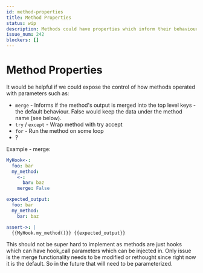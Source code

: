 ```yaml
---
id: method-properties
title: Method Properties
status: wip
description: Methods could have properties which inform their behaviour
issue_num: 242
blockers: []
---
```

[//]: # (--start-header--DO NOT MODIFY)

[//]: # (--end-header--start-body--MODIFY)

# Method Properties

It would be helpful if we could expose the control of how methods operated with parameters such as:

- `merge` - Informs if the method's output is merged into the top level keys - the default behaviour. False would keep the data under the method name (see below).
- `try` / `except` - Wrap method with try accept
- `for` - Run the method on some loop
- ?

Example - merge:
```yaml
MyHook<-:
  foo: bar
  my_method:
    <-:
      bar: baz
    merge: False

expected_output:
  foo: bar
  my_method:
    bar: baz

assert->: |
  {{MyHook.my_method()}} {{expected_output}}
```

This should not be super hard to implement as methods are just hooks which can have hook_call parameters which can be injected in. Only issue is the merge functionality needs to be modified or rethought since right now it is the default. So in the future that will need to be parameterized.  
